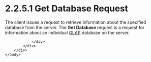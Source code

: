 <html dir="LTR" xmlns:mshelp="http://msdn.microsoft.com/mshelp" xmlns:ddue="http://ddue.schemas.microsoft.com/authoring/2003/5" xmlns:xlink="http://www.w3.org/1999/xlink" xmlns:tool="http://www.microsoft.com/tooltip">
    <head>
        <meta http-equiv="Content-Type" content="text/html; CHARSET=utf-8"></meta>
        <meta name="save" content="history"></meta>
        <title>2.2.5.1 Get Database Request</title>
        <xml>
            <mshelp:toctitle title="2.2.5.1 Get Database Request"></mshelp:toctitle>
            <mshelp:rltitle title="[MS-SSAS8]: Get Database Request"></mshelp:rltitle>
            <mshelp:keyword index="A" term="d0c54da4-4ad1-4d1d-9392-b8fae2a65a90"></mshelp:keyword>
            <mshelp:attr name="DCSext.ContentType" value="open specification"></mshelp:attr>
            <mshelp:attr name="AssetID" value="d0c54da4-4ad1-4d1d-9392-b8fae2a65a90"></mshelp:attr>
            <mshelp:attr name="TopicType" value="kbRef"></mshelp:attr>
            <mshelp:attr name="DCSext.Title" value="[MS-SSAS8]: Get Database Request" />
        </xml>
    </head>
    <body>
        <div id="header">
            <h1 class="heading">2.2.5.1 Get Database Request</h1>
        </div>
        <div id="mainSection">
            <div id="mainBody">
                <div id="allHistory" class="saveHistory"></div>
                <div id="sectionSection0" class="section" name="collapseableSection">
                    

<p>The client issues a request to retrieve information about
the specified database from the server. The <b>Get Database</b> request is a
request for information about an individual <a href="c527450b-f5bd-424b-8c98-ba6365288f35.md#gt_055c223a-52f1-4d41-b95b-d7c60eaa388f">OLAP</a> database on the
server.</p>


                </div>
            </div>
        </div>
    </body>
</html>
